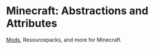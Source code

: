 # Minecraft: Abstractions and Attributes
[Mods](https://modrinth.com/modpack/reconnoiter), Resourcepacks, and more for Minecraft.
